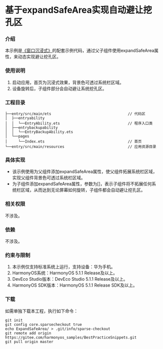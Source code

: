 # 基于expandSafeArea实现自动避让挖孔区

### 介绍

本示例是[《窗口沉浸式》](https://developer.huawei.com/consumer/cn/doc/best-practices/bpta-multi-device-window-immersive)的配套示例代码，通过父子组件使用expandSafeArea属性，来动态实现避让挖孔区。

### 使用说明

1. 启动应用，首页为沉浸式效果，背景色可透过系统栏区域。
2. 设备旋转后，子组件部分会自动避让系统挖孔区。

### 工程目录
```
├──entry/src/main/ets                                   // 代码区
│  ├──entryability
│  │  └──EntryAbility.ets                               // 程序入口类
│  ├──entrybackupability
│  │  └──EntryBackupAbility.ets
│  └──pages                              
│     └──Index.ets                                      // 首页
└──entry/src/main/resources                             // 应用资源目录
```
### 具体实现

* 该示例使用为父组件添加expandSafeArea属性，使父组件拓展系统栏区域，实现父组件背景色可透过系统栏区域。
* 为子组件添加expandSafeArea属性，参数为[]，表示子组件将不拓展任何系统栏区域，从而达到无论屏幕如何旋转，子组件都会自动避让挖孔区。

### 相关权限

不涉及。

### 依赖

不涉及。

### 约束与限制

1. 本示例仅支持标准系统上运行，支持设备：华为手机。
2. HarmonyOS系统：HarmonyOS 5.1.1 Release及以上。
3. DevEco Studio版本：DevEco Studio 5.1.1 Release及以上。
4. HarmonyOS SDK版本：HarmonyOS 5.1.1 Release SDK及以上。

### 下载

如需单独下载本工程，执行如下命令：
```
git init
git config core.sparsecheckout true
echo ExpandSafeArea/ > .git/info/sparse-checkout
git remote add origin https://gitee.com/harmonyos_samples/BestPracticeSnippets.git
git pull origin master
```